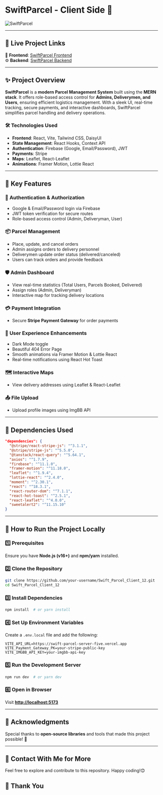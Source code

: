
# SwiftParcel - Client Side 🚀  

![SwiftParcel](https://i.ibb.co.com/Wpdy5kxX/Screenshot-1.png)

---

## 🔗 Live Project Links  
🎨 **Frontend**: [SwiftParcel Frontend](https://swift-parcel-4a623.web.app)  
⚙️ **Backend**: [SwiftParcel Backend](https://swift-parcel-server-five.vercel.app)  

---

## ✨ Project Overview  

**SwiftParcel** is a **modern Parcel Management System** built using the **MERN stack**. It offers role-based access control for **Admins, Deliverymen, and Users**, ensuring efficient logistics management. With a sleek UI, real-time tracking, secure payments, and interactive dashboards, SwiftParcel simplifies parcel handling and delivery operations.  

### 🛠️ Technologies Used  
- **Frontend**: React, Vite, Tailwind CSS, DaisyUI  
- **State Management**: React Hooks, Context API  
- **Authentication**: Firebase (Google, Email/Password), JWT  
- **Payments**: Stripe  
- **Maps**: Leaflet, React-Leaflet  
- **Animations**: Framer Motion, Lottie React  

---

## 🌟 Key Features  

### 🔑 **Authentication & Authorization**  
- Google & Email/Password login via Firebase  
- JWT token verification for secure routes  
- Role-based access control (Admin, Deliveryman, User)  

### 📦 **Parcel Management**  
- Place, update, and cancel orders  
- Admin assigns orders to delivery personnel  
- Deliverymen update order status (delivered/canceled)  
- Users can track orders and provide feedback  

### 🛡️ **Admin Dashboard**  
- View real-time statistics (Total Users, Parcels Booked, Delivered)  
- Assign roles (Admin, Deliveryman)  
- Interactive map for tracking delivery locations  

### 💳 **Payment Integration**  
- Secure **Stripe Payment Gateway** for order payments  

### 🎨 **User Experience Enhancements**  
- Dark Mode toggle  
- Beautiful 404 Error Page  
- Smooth animations via Framer Motion & Lottie React  
- Real-time notifications using React Hot Toast  

### 🗺️ **Interactive Maps**  
- View delivery addresses using Leaflet & React-Leaflet  

### 📤 **File Upload**  
- Upload profile images using ImgBB API  

---

## 📜 Dependencies Used  

```json
"dependencies": {
  "@stripe/react-stripe-js": "^3.1.1",
  "@stripe/stripe-js": "^5.5.0",
  "@tanstack/react-query": "^5.64.1",
  "axios": "^1.7.9",
  "firebase": "^11.1.0",
  "framer-motion": "^11.18.0",
  "leaflet": "^1.9.4",
  "lottie-react": "^2.4.0",
  "moment": "^2.30.1",
  "react": "^18.3.1",
  "react-router-dom": "^7.1.1",
  "react-hot-toast": "^2.5.1",
  "react-leaflet": "^4.0.0",
  "sweetalert2": "^11.15.10"
}
```

---

## 🚀 How to Run the Project Locally  

### 1️⃣ Prerequisites  
Ensure you have **Node.js (v16+)** and **npm/yarn** installed.  

### 2️⃣ Clone the Repository  
```sh
git clone https://github.com/your-username/Swift_Parcel_Client_12.git
cd Swift_Parcel_Client_12
```

### 3️⃣ Install Dependencies  
```sh
npm install  # or yarn install
```

### 4️⃣ Set Up Environment Variables  
Create a `.env.local` file and add the following:  

```env
VITE_API_URL=https://swift-parcel-server-five.vercel.app
VITE_Payment_Gateway_PK=your-stripe-public-key
VITE_IMGBB_API_KEY=your-imgbb-api-key
```

### 5️⃣ Run the Development Server  
```sh
npm run dev  # or yarn dev
```

### 6️⃣ Open in Browser  
Visit **[http://localhost:5173](http://localhost:5173)**  

---

## 🙌 Acknowledgments  

Special thanks to **open-source libraries** and tools that made this project possible! 💜  

---

## 📧 Contact With Me for More

Feel free to explore and contribute to this repository. Happy coding!😊

## 🤝 Thank You
